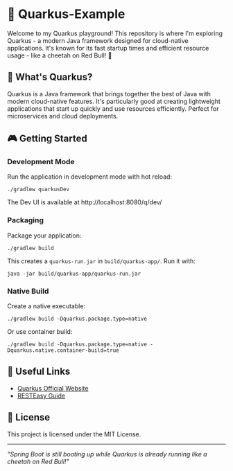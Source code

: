 # 🚀 Quarkus-Example

Welcome to my Quarkus playground! This repository is where I'm exploring Quarkus - a modern Java framework designed for
cloud-native applications. It's known for its fast startup times and efficient resource usage - like a cheetah on Red
Bull! 🐆

## 🌟 What's Quarkus?

Quarkus is a Java framework that brings together the best of Java with modern cloud-native features. It's particularly
good at creating lightweight applications that start up quickly and use resources efficiently. Perfect for microservices
and cloud deployments.

## 🎮 Getting Started

### Development Mode

Run the application in development mode with hot reload:

```shell script
./gradlew quarkusDev
```

The Dev UI is available at http://localhost:8080/q/dev/

### Packaging

Package your application:

```shell script
./gradlew build
```

This creates a `quarkus-run.jar` in `build/quarkus-app/`. Run it with:

```shell script
java -jar build/quarkus-app/quarkus-run.jar
```

### Native Build

Create a native executable:

```shell script
./gradlew build -Dquarkus.package.type=native
```

Or use container build:

```shell script
./gradlew build -Dquarkus.package.type=native -Dquarkus.native.container-build=true
```

## 🔗 Useful Links

- [Quarkus Official Website](https://quarkus.io/)
- [RESTEasy Guide](https://quarkus.io/guides/resteasy)

## 🎨 License

This project is licensed under the MIT License.

---

*"Spring Boot is still booting up while Quarkus is already running like a cheetah on Red Bull!"*

